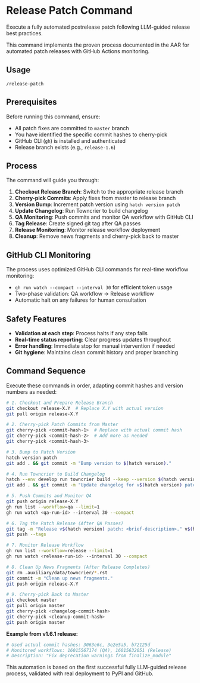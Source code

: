 # Release Patch Command

Execute a fully automated postrelease patch following LLM-guided release best practices.

This command implements the proven process documented in the AAR for automated patch releases with GitHub Actions monitoring.

## Usage

```
/release-patch
```

## Prerequisites

Before running this command, ensure:
- All patch fixes are committed to `master` branch
- You have identified the specific commit hashes to cherry-pick
- GitHub CLI (`gh`) is installed and authenticated
- Release branch exists (e.g., `release-1.6`)

## Process

The command will guide you through:

1. **Checkout Release Branch**: Switch to the appropriate release branch
2. **Cherry-pick Commits**: Apply fixes from master to release branch  
3. **Version Bump**: Increment patch version using `hatch version patch`
4. **Update Changelog**: Run Towncrier to build changelog
5. **QA Monitoring**: Push commits and monitor QA workflow with GitHub CLI
6. **Tag Release**: Create signed git tag after QA passes
7. **Release Monitoring**: Monitor release workflow deployment
8. **Cleanup**: Remove news fragments and cherry-pick back to master

## GitHub CLI Monitoring

The process uses optimized GitHub CLI commands for real-time workflow monitoring:

- `gh run watch --compact --interval 30` for efficient token usage
- Two-phase validation: QA workflow → Release workflow
- Automatic halt on any failures for human consultation

## Safety Features

- **Validation at each step**: Process halts if any step fails
- **Real-time status reporting**: Clear progress updates throughout
- **Error handling**: Immediate stop for manual intervention if needed
- **Git hygiene**: Maintains clean commit history and proper branching

## Command Sequence

Execute these commands in order, adapting commit hashes and version numbers as needed:

```bash
# 1. Checkout and Prepare Release Branch
git checkout release-X.Y  # Replace X.Y with actual version
git pull origin release-X.Y

# 2. Cherry-pick Patch Commits from Master  
git cherry-pick <commit-hash-1>  # Replace with actual commit hash
git cherry-pick <commit-hash-2>  # Add more as needed
git cherry-pick <commit-hash-3>

# 3. Bump to Patch Version
hatch version patch
git add . && git commit -m "Bump version to $(hatch version)."

# 4. Run Towncrier to Build Changelog
hatch --env develop run towncrier build --keep --version $(hatch version)
git add . && git commit -m "Update changelog for v$(hatch version) patch release."

# 5. Push Commits and Monitor QA
git push origin release-X.Y
gh run list --workflow=qa --limit=1
gh run watch <qa-run-id> --interval 30 --compact

# 6. Tag the Patch Release (After QA Passes)
git tag -m "Release v$(hatch version) patch: <brief-description>." v$(hatch version)
git push --tags

# 7. Monitor Release Workflow  
gh run list --workflow=release --limit=1
gh run watch <release-run-id> --interval 30 --compact

# 8. Clean Up News Fragments (After Release Completes)
git rm .auxiliary/data/towncrier/*.rst
git commit -m "Clean up news fragments."
git push origin release-X.Y

# 9. Cherry-pick Back to Master
git checkout master
git pull origin master
git cherry-pick <changelog-commit-hash>
git cherry-pick <cleanup-commit-hash>  
git push origin master
```

**Example from v1.6.1 release:**
```bash
# Used actual commit hashes: 3063e6c, 3e2e5a5, b72125d
# Monitored workflows: 16015567174 (QA), 16015632051 (Release)
# Description: "Fix deprecation warnings from finalize_module"
```

This automation is based on the first successful fully LLM-guided release process, validated with real deployment to PyPI and GitHub.